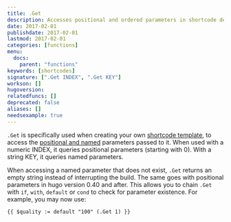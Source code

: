 ```yaml
---
title: .Get
description: Accesses positional and ordered parameters in shortcode declaration.
date: 2017-02-01
publishdate: 2017-02-01
lastmod: 2017-02-01
categories: [functions]
menu:
  docs:
    parent: "functions"
keywords: [shortcodes]
signature: [".Get INDEX", ".Get KEY"]
workson: []
hugoversion:
relatedfuncs: []
deprecated: false
aliases: []
needsexample: true
---
```



`.Get` is specifically used when creating your own [shortcode template][sc], to access the [positional and named](/templates/shortcode-templates/#positional-vs-named-parameters) parameters passed to it. When used with a numeric INDEX, it queries positional parameters (starting with 0). With a string KEY, it queries named parameters.

When accessing a named parameter that does not exist, `.Get` returns an empty string instead of interrupting the build. The same goes with positional parameters in hugo version 0.40 and after. This allows you to chain `.Get` with `if`, `with`, `default` or `cond` to check for parameter existence. For example, you may now use:

```
{{ $quality := default "100" (.Get 1) }}
```

[sc]: /templates/shortcode-templates/
